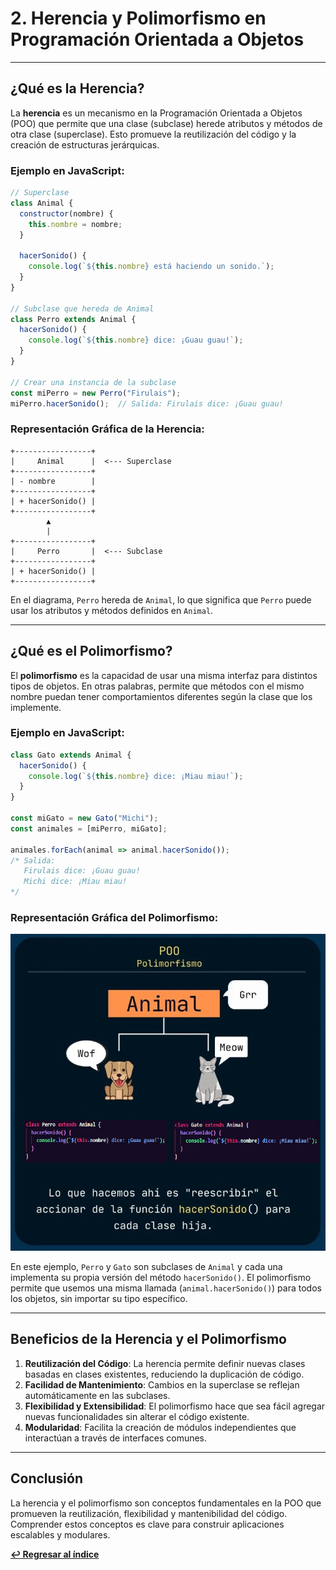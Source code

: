 
# 2. Herencia y Polimorfismo en Programación Orientada a Objetos

---
## ¿Qué es la Herencia?

La **herencia** es un mecanismo en la Programación Orientada a Objetos (POO) que permite que una clase (subclase) herede atributos y métodos de otra clase (superclase). Esto promueve la reutilización del código y la creación de estructuras jerárquicas.

### Ejemplo en JavaScript:

```javascript
// Superclase
class Animal {
  constructor(nombre) {
    this.nombre = nombre;
  }

  hacerSonido() {
    console.log(`${this.nombre} está haciendo un sonido.`);
  }
}

// Subclase que hereda de Animal
class Perro extends Animal {
  hacerSonido() {
    console.log(`${this.nombre} dice: ¡Guau guau!`);
  }
}

// Crear una instancia de la subclase
const miPerro = new Perro("Firulais");
miPerro.hacerSonido();  // Salida: Firulais dice: ¡Guau guau!
```

### Representación Gráfica de la Herencia:

```plaintext
+-----------------+
|     Animal      |  <--- Superclase
+-----------------+
| - nombre        |
+-----------------+
| + hacerSonido() |
+-----------------+
        ▲
        |
+-----------------+
|     Perro       |  <--- Subclase
+-----------------+
| + hacerSonido() |
+-----------------+
```

En el diagrama, `Perro` hereda de `Animal`, lo que significa que `Perro` puede usar los atributos y métodos definidos en `Animal`.

---

## ¿Qué es el Polimorfismo?

El **polimorfismo** es la capacidad de usar una misma interfaz para distintos tipos de objetos. En otras palabras, permite que métodos con el mismo nombre puedan tener comportamientos diferentes según la clase que los implemente.

### Ejemplo en JavaScript:

```javascript
class Gato extends Animal {
  hacerSonido() {
    console.log(`${this.nombre} dice: ¡Miau miau!`);
  }
}

const miGato = new Gato("Michi");
const animales = [miPerro, miGato];

animales.forEach(animal => animal.hacerSonido());
/* Salida:
   Firulais dice: ¡Guau guau!
   Michi dice: ¡Miau miau!
*/
```

### Representación Gráfica del Polimorfismo:

![Diagrama de Polimorfismo](../docs/img/polimorfismo.jpg)

En este ejemplo, `Perro` y `Gato` son subclases de `Animal` y cada una implementa su propia versión del método `hacerSonido()`. El polimorfismo permite que usemos una misma llamada (`animal.hacerSonido()`) para todos los objetos, sin importar su tipo específico.

---

## Beneficios de la Herencia y el Polimorfismo

1. **Reutilización del Código**: La herencia permite definir nuevas clases basadas en clases existentes, reduciendo la duplicación de código.
2. **Facilidad de Mantenimiento**: Cambios en la superclase se reflejan automáticamente en las subclases.
3. **Flexibilidad y Extensibilidad**: El polimorfismo hace que sea fácil agregar nuevas funcionalidades sin alterar el código existente.
4. **Modularidad**: Facilita la creación de módulos independientes que interactúan a través de interfaces comunes.

---

## Conclusión

La herencia y el polimorfismo son conceptos fundamentales en la POO que promueven la reutilización, flexibilidad y mantenibilidad del código. Comprender estos conceptos es clave para construir aplicaciones escalables y modulares.

**[↩️ Regresar al índice](../README.md)**
